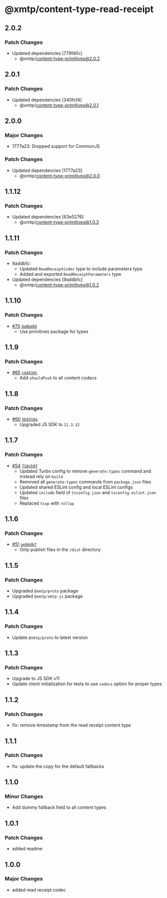 # @xmtp/content-type-read-receipt

## 2.0.2

### Patch Changes

- Updated dependencies [779fd0c]
  - @xmtp/content-type-primitives@2.0.2

## 2.0.1

### Patch Changes

- Updated dependencies [340fcf4]
  - @xmtp/content-type-primitives@2.0.1

## 2.0.0

### Major Changes

- 1777a23: Dropped support for CommonJS

### Patch Changes

- Updated dependencies [1777a23]
  - @xmtp/content-type-primitives@2.0.0

## 1.1.12

### Patch Changes

- Updated dependencies [63e5276]
  - @xmtp/content-type-primitives@1.0.3

## 1.1.11

### Patch Changes

- 9addb1c:
  - Updated `ReadReceiptCodec` type to include parameters type
  - Added and exported `ReadReceiptParameters` type
- Updated dependencies [9addb1c]
  - @xmtp/content-type-primitives@1.0.2

## 1.1.10

### Patch Changes

- [#75](https://github.com/xmtp/xmtp-js-content-types/pull/75) [`da0bd85`](https://github.com/xmtp/xmtp-js-content-types/commit/da0bd8578d5f5032b221e25f02e8492b27929d6c)
  - Use primitives package for types

## 1.1.9

### Patch Changes

- [#65](https://github.com/xmtp/xmtp-js-content-types/pull/65) [`c4d43dc`](https://github.com/xmtp/xmtp-js-content-types/commit/c4d43dc948231de5c7f730e06f0931076de0673b)
  - Add `shouldPush` to all content codecs

## 1.1.8

### Patch Changes

- [#60](https://github.com/xmtp/xmtp-js-content-types/pull/60) [`5b9310a`](https://github.com/xmtp/xmtp-js-content-types/commit/5b9310ac89fd23e5cfd74903894073b6ef8af7c3)
  - Upgraded JS SDK to `11.3.12`

## 1.1.7

### Patch Changes

- [#54](https://github.com/xmtp/xmtp-js-content-types/pull/54) [`718cb9f`](https://github.com/xmtp/xmtp-js-content-types/commit/718cb9fec51f74bf2402f3f22160687cae35dda8)
  - Updated Turbo config to remove `generate:types` command and instead rely on `build`
  - Removed all `generate:types` commands from `package.json` files
  - Updated shared ESLint config and local ESLint configs
  - Updated `include` field of `tsconfig.json` and `tsconfig.eslint.json` files
  - Replaced `tsup` with `rollup`

## 1.1.6

### Patch Changes

- [#51](https://github.com/xmtp/xmtp-js-content-types/pull/51) [`aeb6db7`](https://github.com/xmtp/xmtp-js-content-types/commit/aeb6db73a63409a33c7d3d3431e33682b0ce4c4d)
  - Only publish files in the `/dist` directory

## 1.1.5

### Patch Changes

- Upgraded `@xmtp/proto` package
- Upgraded `@xmtp/xmtp-js` package

## 1.1.4

### Patch Changes

- Update `@xmtp/proto` to latest version

## 1.1.3

### Patch Changes

- Upgrade to JS SDK v11
- Update client initialization for tests to use `codecs` option for proper types

## 1.1.2

### Patch Changes

- fix: remove timestamp from the read receipt content type

## 1.1.1

### Patch Changes

- fix: update the copy for the default fallbacks

## 1.1.0

### Minor Changes

- Add dummy fallback field to all content types

## 1.0.1

### Patch Changes

- added readme

## 1.0.0

### Major Changes

- added read receipt codec
